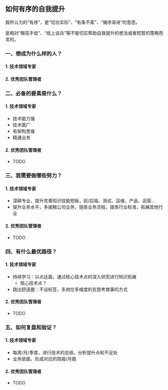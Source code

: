 ## 如何有序的自我提升

我所认为的“有序”，是“切合实际”、“有条不紊”、“循序渐进”的意思。

是相对“眼高手低”、“纸上谈兵”等不能切实帮助自我提升的想法或者短暂的策略而言的。

### 一、想成为什么样的人？

#### 1. 技术领域专家

#### 2. 优秀团队管理者

### 二、必备的要素是什么？

#### 1. 技术领域专家

- 技术能力强
- 技术面广
- 有架构思维
- 精通业务

#### 2. 优秀团队管理者

- TODO

### 三、我需要做哪些努力？

#### 1. 技术领域专家

- 深耕专业，提升完善知识技能短板，前/后端、测试、运维、产品、运营...
- 提升业务水平，多接触公司业务，提炼业务流程，提炼行业标准，拓展其他行业

#### 2. 优秀团队管理者

- TODO

### 四、有什么最优路径？

#### 1. 技术领域专家

- 持续学习：以点达面，通过核心技术点的深入研究进行知识拓展
  - 核心技术点？
- 跳出舒适圈：不设标签，多岗位多维度的去思考做事的方式

#### 2. 优秀团队管理者

- TODO

### 五、如何复盘和验证？

#### 1. 技术领域专家

- 每周/月/季度，进行技术的总结，分析提升点和不足处
- 业务层面，形成对应的周报/月报

#### 2. 优秀团队管理者

- TODO
